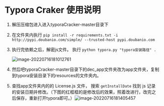 # Typora Craker 使用说明



1. 解压压缩包进入进入typoraCracker-master目录下

2. 在文件夹内执行 `pip install -r requirements.txt -i http://pypi.doubanio.com/simple/ --trusted-host pypi.doubanio.com`

3. 执行完依赖之后，解密js文件。 执行 `python typora.py "typora安装路径" .`

   ![image-20220716181012761](https://devil-picture-bed.oss-cn-shenzhen.aliyuncs.com/image/202207161810808.png)

4. 然后吧typoraCracker-master目录下的dec_app文件夹改为app文件夹，复制到typora安装目录下的resources的文件夹内。

5. 查找app文件夹内的的 License.js 文件， 搜索 `getInstallDate` 找到 js 记录的安装日期并修改。（下图的红框框的是修改后的效果，照着改进行，改完之后保存，重新打开typora即可。）![image-20220716181405457](https://devil-picture-bed.oss-cn-shenzhen.aliyuncs.com/image/202207161814521.png)
